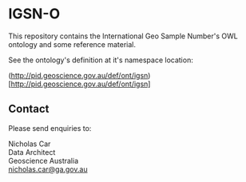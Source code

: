 # IGSN-O
This repository contains the International Geo Sample Number's OWL ontology and some reference material.

See the ontology's definition at it's namespace location:

(http://pid.geoscience.gov.au/def/ont/igsn)[http://pid.geoscience.gov.au/def/ont/igsn]


## Contact
Please send enquiries to:  

Nicholas Car  
Data Architect  
Geoscience Australia  
nicholas.car@ga.gov.au
